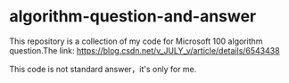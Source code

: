 # algorithm-question-and-answer

This repository is a collection of my code for Microsoft 100 algorithm question.The link: https://blog.csdn.net/v_JULY_v/article/details/6543438

This code is not standard answer，it's only for me.
